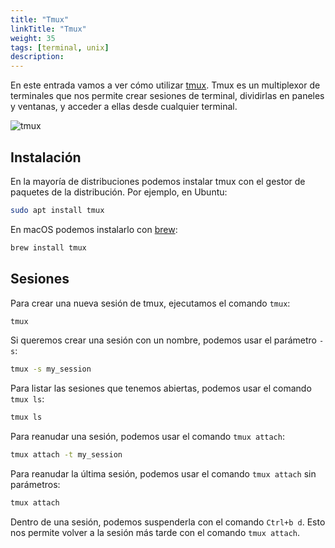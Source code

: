 ```yaml
---
title: "Tmux"
linkTitle: "Tmux"
weight: 35 
tags: [terminal, unix]
description:  
---
```


En este entrada vamos a ver cómo utilizar [tmux](https://github.com/tmux/tmux/wiki). Tmux es un multiplexor de terminales que nos permite crear sesiones de terminal, dividirlas en paneles y ventanas, y acceder a ellas desde cualquier terminal.

![tmux](https://pabpereza.dev/docs/unix/tmux.gif)

## Instalación
En la mayoría de distribuciones podemos instalar tmux con el gestor de paquetes de la distribución. Por ejemplo, en Ubuntu:
```bash
sudo apt install tmux
```

En macOS podemos instalarlo con [brew](https://brew.sh/):
```bash
brew install tmux
```

## Sesiones 
Para crear una nueva sesión de tmux, ejecutamos el comando `tmux`:
```bash
tmux
```

Si queremos crear una sesión con un nombre, podemos usar el parámetro `-s`:
```bash
tmux -s my_session
```

Para listar las sesiones que tenemos abiertas, podemos usar el comando `tmux ls`:
```bash
tmux ls
```

Para reanudar una sesión, podemos usar el comando `tmux attach`:
```bash
tmux attach -t my_session
```

Para reanudar la última sesión, podemos usar el comando `tmux attach` sin parámetros:
```bash
tmux attach
```

Dentro de una sesión, podemos suspenderla con el comando `Ctrl+b d`. Esto nos permite volver a la sesión más tarde con el comando `tmux attach`.



